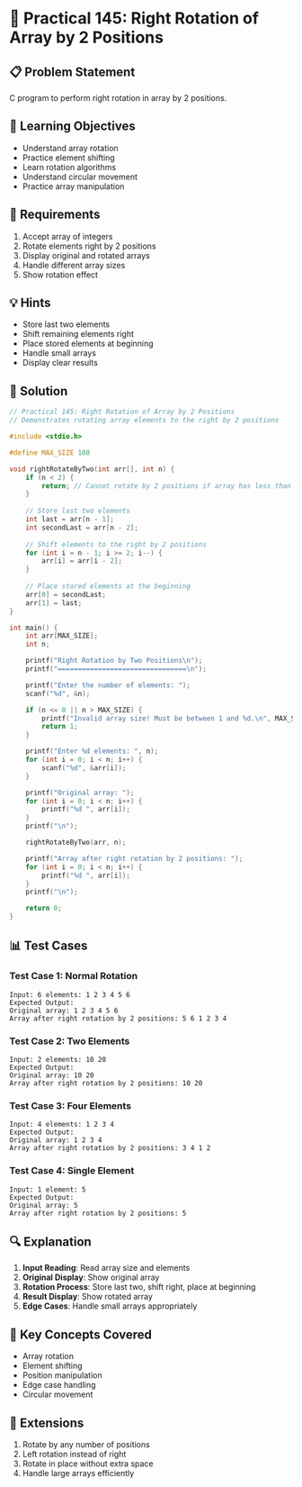 # 🎯 Practical 145: Right Rotation of Array by 2 Positions

## 📋 Problem Statement

C program to perform right rotation in array by 2 positions.

## 🎯 Learning Objectives

- Understand array rotation
- Practice element shifting
- Learn rotation algorithms
- Understand circular movement
- Practice array manipulation

## 📝 Requirements

1. Accept array of integers
2. Rotate elements right by 2 positions
3. Display original and rotated arrays
4. Handle different array sizes
5. Show rotation effect

## 💡 Hints

- Store last two elements
- Shift remaining elements right
- Place stored elements at beginning
- Handle small arrays
- Display clear results

## 🔧 Solution

```c
// Practical 145: Right Rotation of Array by 2 Positions
// Demonstrates rotating array elements to the right by 2 positions

#include <stdio.h>

#define MAX_SIZE 100

void rightRotateByTwo(int arr[], int n) {
    if (n < 2) {
        return; // Cannot rotate by 2 positions if array has less than 2 elements
    }
    
    // Store last two elements
    int last = arr[n - 1];
    int secondLast = arr[n - 2];
    
    // Shift elements to the right by 2 positions
    for (int i = n - 1; i >= 2; i--) {
        arr[i] = arr[i - 2];
    }
    
    // Place stored elements at the beginning
    arr[0] = secondLast;
    arr[1] = last;
}

int main() {
    int arr[MAX_SIZE];
    int n;

    printf("Right Rotation by Two Positions\n");
    printf("================================\n");

    printf("Enter the number of elements: ");
    scanf("%d", &n);

    if (n <= 0 || n > MAX_SIZE) {
        printf("Invalid array size! Must be between 1 and %d.\n", MAX_SIZE);
        return 1;
    }

    printf("Enter %d elements: ", n);
    for (int i = 0; i < n; i++) {
        scanf("%d", &arr[i]);
    }

    printf("Original array: ");
    for (int i = 0; i < n; i++) {
        printf("%d ", arr[i]);
    }
    printf("\n");

    rightRotateByTwo(arr, n);

    printf("Array after right rotation by 2 positions: ");
    for (int i = 0; i < n; i++) {
        printf("%d ", arr[i]);
    }
    printf("\n");

    return 0;
}
```

## 📊 Test Cases

### Test Case 1: Normal Rotation
```
Input: 6 elements: 1 2 3 4 5 6
Expected Output:
Original array: 1 2 3 4 5 6
Array after right rotation by 2 positions: 5 6 1 2 3 4
```

### Test Case 2: Two Elements
```
Input: 2 elements: 10 20
Expected Output:
Original array: 10 20
Array after right rotation by 2 positions: 10 20
```

### Test Case 3: Four Elements
```
Input: 4 elements: 1 2 3 4
Expected Output:
Original array: 1 2 3 4
Array after right rotation by 2 positions: 3 4 1 2
```

### Test Case 4: Single Element
```
Input: 1 element: 5
Expected Output:
Original array: 5
Array after right rotation by 2 positions: 5
```

## 🔍 Explanation

1. **Input Reading**: Read array size and elements
2. **Original Display**: Show original array
3. **Rotation Process**: Store last two, shift right, place at beginning
4. **Result Display**: Show rotated array
5. **Edge Cases**: Handle small arrays appropriately

## 🎯 Key Concepts Covered

- Array rotation
- Element shifting
- Position manipulation
- Edge case handling
- Circular movement

## 🚀 Extensions

1. Rotate by any number of positions
2. Left rotation instead of right
3. Rotate in place without extra space
4. Handle large arrays efficiently